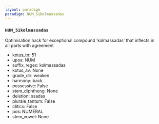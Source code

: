 ```yaml
---
layout: paradigm
paradigm: NUM_51kolmassadas
---
```

### ` NUM_51kolmassadas `

Optimisation hack for exceptional compound ’kolmassadas’ that inflects in all parts with agreement
* kotus_tn: 51
* upos: NUM
* suffix_regex: kolmassadas
* kotus_av: None
* grade_dir: weaken
* harmony: back
* possessive: False
* stem_diphthong: None
* deletion: ssadas
* plurale_tantum: False
* clitics: False
* pos: NUMERAL
* stem_vowel: None
